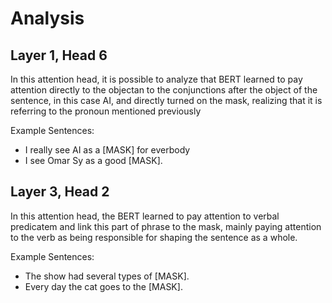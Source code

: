 # Analysis

## Layer 1, Head 6

In this attention head, it is possible to analyze that BERT learned to pay attention directly to the objectan to the conjunctions after the object of the sentence, in this case AI, and directly turned on the mask, realizing that it is referring to the pronoun mentioned previously

Example Sentences:
- I really see AI as a [MASK] for everbody
- I see Omar Sy as a good [MASK].

## Layer 3, Head 2

In this attention head, the BERT learned to pay attention to verbal predicatem and link this part of phrase to the mask, mainly paying attention to the verb as being responsible for shaping the sentence as a whole.

Example Sentences:
- The show had several types of [MASK].
- Every day the cat goes to the [MASK].

